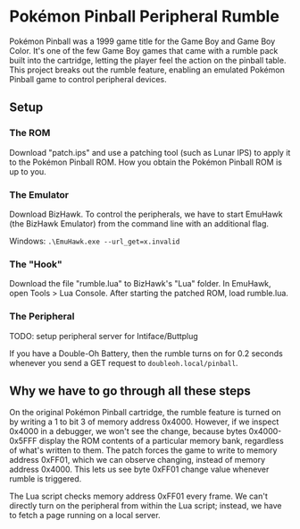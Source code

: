 # Pokémon Pinball Peripheral Rumble

Pokémon Pinball was a 1999 game title for the Game Boy and Game Boy Color. It's one of the few Game Boy games that came with a rumble pack built into the cartridge, letting the player feel the action on the pinball table. This project breaks out the rumble feature, enabling an emulated Pokémon Pinball game to control peripheral devices.

## Setup

### The ROM

Download "patch.ips" and use a patching tool (such as Lunar IPS) to apply it to the Pokémon Pinball ROM. How you obtain the Pokémon Pinball ROM is up to you.

### The Emulator

Download BizHawk. To control the peripherals, we have to start EmuHawk (the BizHawk Emulator) from the command line with an additional flag.

Windows: `.\EmuHawk.exe --url_get=x.invalid`

### The "Hook"

Download the file "rumble.lua" to BizHawk's "Lua" folder. In EmuHawk, open Tools > Lua Console. After starting the patched ROM, load rumble.lua.

### The Peripheral

TODO: setup peripheral server for Intiface/Buttplug

If you have a Double-Oh Battery, then the rumble turns on for 0.2 seconds whenever you send a GET request to `doubleoh.local/pinball`.

## Why we have to go through all these steps

On the original Pokémon Pinball cartridge, the rumble feature is turned on by writing a 1 to bit 3 of memory address 0x4000. However, if we inspect 0x4000 in a debugger, we won't see the change, because bytes 0x4000-0x5FFF display the ROM contents of a particular memory bank, regardless of what's written to them. The patch forces the game to write to memory address 0xFF01, which we can observe changing, instead of memory address 0x4000. This lets us see byte 0xFF01 change value whenever rumble is triggered.

The Lua script checks memory address 0xFF01 every frame. We can't directly turn on the peripheral from within the Lua script; instead, we have to fetch a page running on a local server.
